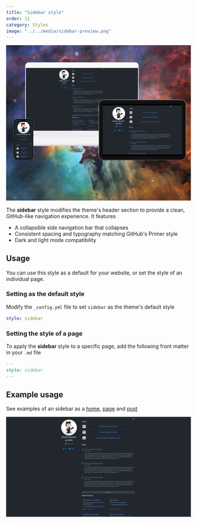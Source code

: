 ```yaml
---
title: "Sidebar style"
order: 11
category: Styles
image: "../../media/sidebar-preview.png"
---
```


![](../../media/sidebar-preview.png)

The **sidebar** style modifies the theme's header section to provide a clean, GitHub-like navigation experience.  It features

- A collapsible side navigation bar that collapses 
- Consistent spacing and typography matching GitHub's Primer style
- Dark and light mode compatibility

## Usage

You can use this style as a default for your website, or set the style of an individual page.

### Setting as the default style

Modify the `_config.yml` file to set `sidebar` as the theme's default style

```yml
style: sidebar
```

### Setting the style of a page

To apply the **sidebar** style to a specific page, add the following front matter in your `.md` file

```md
---
style: sidebar
---
```

## Example usage

See examples of an sidebar as a [home](../../sidebar.md), [page](../../page/sidebar.md) and [post](../../_posts/2023-07-16-post-sidebar.md)

![](../../media/sidebar-laptop.png)
